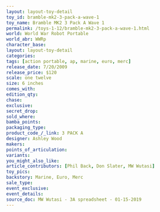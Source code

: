 ```yaml
---
layout: layout-toy-detail 
toy_id: bramble-mk2-3-pack-a-wave-1
toy_name: Bramble MK2 3 Pack A Wave 1
permalink: /toys-1-12/bramble-mk2-3-pack-a-wave-1.html
world: World War Robot Portable
world_abr: WWRp
character_base: 
layout: layout-toy-detail
categories: 
tags: [action portable, ap, marine, euro, merc] 
release_date: 7/20/2009
release_price: $120 
scale: one twelve
size: 6 inches
comes_with: 
edition_qty: 
chase: 
exclusive: 
secret_drop: 
sold_where: 
bamba_points: 
packaging_type: 
product_code_/_link: 3 PACK A
designer: Ashley Wood
makers: 
points_of_articulation: 
variants: 
you_might_also_like: 
article_contributors: [Phil Back, Don Slater, MW Wutasi]
toy_pics: 
backstory: Marine, Euro, Merc
sale_type: 
event_exclusive: 
event_details: 
source_doc: MW Wutasi - 3A spreadsheet - 01-15-2019
---
```

